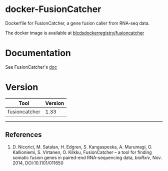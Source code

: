# docker-FusionCatcher

Dockerfile for FusionCatcher, a gene fusion caller from RNA-seq data.

The docker image is available at [blcdsdockerregistry/fusioncatcher](https://hub.docker.com/r/blcdsdockerregistry/fusioncatcher)

# Documentation

See FusionCatcher's [doc](https://github.com/ndaniel/fusioncatcher/blob/master/doc/manual.md)

# Version

| Tool | Version |
|------|---------|
|fusioncatcher| 1.33 |

---

## References

1. D. Nicorici, M. Satalan, H. Edgren, S. Kangaspeska, A. Murumagi, O. Kallioniemi, S. Virtanen, O. Kilkku, FusionCatcher – a tool for finding somatic fusion genes in paired-end RNA-sequencing data, *bioRxiv*, Nov. 2014, DOI:10.1101/011650